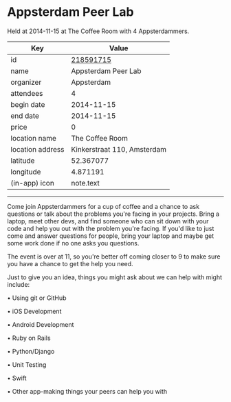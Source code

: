 # Appsterdam Peer Lab
Held at 2014-11-15 at The Coffee Room with 4 Appsterdammers.
        
|Key|Value
|---|---|
|id|[218591715](https://www.meetup.com/appsterdam/events/218591715/)|
|name|Appsterdam Peer Lab|
|organizer|Appsterdam|
|attendees|4|
|begin date|2014-11-15|
|end date|2014-11-15|
|price|0|
|location name|The Coffee Room|
|location address|Kinkerstraat 110, Amsterdam|
|latitude|52.367077|
|longitude|4.871191|
|(in-app) icon|note.text|

---

Come join Appsterdammers for a cup of coffee and a chance to ask questions or talk about the problems you're facing in your projects. Bring a laptop, meet other devs, and find someone who can sit down with your code and help you out with the problem you're facing. If you'd like to just come and answer questions for people, bring your laptop and maybe get some work done if no one asks you questions.

The event is over at 11, so you're better off coming closer to 9 to make sure you have a chance to get the help you need.

Just to give you an idea, things you might ask about we can help with might include:

• Using git or GitHub

• iOS Development

• Android Development

• Ruby on Rails

• Python/Django

• Unit Testing

• Swift

• Other app-making things your peers can help you with


